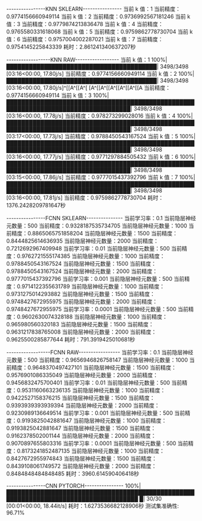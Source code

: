 ----------------KNN SKLEARN----------------
当前 k 值：1
当前精度：0.9774156660949114
当前 k 值：2
当前精度：0.9736992567181246
当前 k 值：3
当前精度：0.9779874213836478
当前 k 值：4
当前精度：0.9765580331618068
当前 k 值：5
当前精度：0.9759862778730704
当前 k 值：6
当前精度：0.9757004002287021
当前 k 值：7
当前精度：0.9754145225843339
耗时：2.861241340637207秒

------------------KNN RAW------------------
当前 k 值：1
100%|████████████████████████████████████████| 3498/3498 [03:16<00:00, 17.80j/s]
当前精度：0.9774156660949114
当前 k 值：2
100%|████████████████████████████████████████| 3498/3498 [03:16<00:00, 17.80j/s]^[[A^[[A^[
[A^[[A^[[A^[[A^[[A^[[A
当前精度：0.9774156660949114
当前 k 值：3
100%|███████████████████████████████████████████████████████████████████████████████████|
3498/3498 [03:16<00:00, 17.78j/s]
当前精度：0.978273299028016
当前 k 值：4
100%|███████████████████████████████████████████████████████████████████████████████████|
3498/3498 [03:17<00:00, 17.73j/s]
当前精度：0.9788450543167524
当前 k 值：5
100%|███████████████████████████████████████████████████████████████████████████████████|
3498/3498 [03:16<00:00, 17.77j/s]
当前精度：0.9771297884505432
当前 k 值：6
100%|███████████████████████████████████████████████████████████████████████████████████|
3498/3498 [03:15<00:00, 17.86j/s]
当前精度：0.9777015437392796
当前 k 值：7
100%|███████████████████████████████████████████████████████████████████████████████████|
3498/3498 [03:16<00:00, 17.81j/s]
当前精度：0.9759862778730704
耗时：1376.2428209781647秒

----------------FCNN SKLEARN---------------
当前学习率：0.1
当前隐层神经元数量：500
当前精度：0.9328187535734705
当前隐层神经元数量：1000
当前精度：0.8865065751858204
当前隐层神经元数量：1500
当前精度：0.8444825614636935
当前隐层神经元数量：2000
当前精度：0.7212692967409948
当前学习率：0.01
当前隐层神经元数量：500
当前精度：0.9762721555174385
当前隐层神经元数量：1000
当前精度：0.9788450543167524
当前隐层神经元数量：1500
当前精度：0.9788450543167524
当前隐层神经元数量：2000
当前精度：0.9777015437392796
当前学习率：0.001
当前隐层神经元数量：500
当前精度：0.9714122355631789
当前隐层神经元数量：1000
当前精度：0.9731275014293882
当前隐层神经元数量：1500
当前精度：0.9748427672955975
当前隐层神经元数量：2000
当前精度：0.9748427672955975
当前学习率：0.0001
当前隐层神经元数量：500
当前精度：0.9602630074328188
当前隐层神经元数量：1000
当前精度：0.965980560320183
当前隐层神经元数量：1500
当前精度：0.9631217838765008
当前隐层神经元数量：2000
当前精度：0.9625500285877644
耗时：791.3919425010681秒

------------------FCNN RAW-----------------
当前学习率：0.1
当前隐层神经元数量：500
当前精度：0.9656946826758147
当前隐层神经元数量：1000
当前精度：0.9648370497427101
当前隐层神经元数量：1500
当前精度：0.9576901086335049
当前隐层神经元数量：2000
当前精度：0.9456832475700401
当前学习率：0.01
当前隐层神经元数量：500
当前精度：0.9531160663236135
当前隐层神经元数量：1000
当前精度：0.9422527158376215
当前隐层神经元数量：1500
当前精度：0.9393939393939394
当前隐层神经元数量：2000
当前精度：0.9230989136649514
当前学习率：0.001
当前隐层神经元数量：500
当前精度：0.9193825042881647
当前隐层神经元数量：1000
当前精度：0.9193825042881647
当前隐层神经元数量：1500
当前精度：0.9162378502001144
当前隐层神经元数量：2000
当前精度：0.9070897655803316
当前学习率：0.0001
当前隐层神经元数量：500
当前精度：0.8173241852487135
当前隐层神经元数量：1000
当前精度：0.8427672955974843
当前隐层神经元数量：1500
当前精度：0.8439108061749572
当前隐层神经元数量：2000
当前精度：0.8484848484848485
耗时：3960.614590406418秒

----------------CNN PYTORCH----------------
100%|█████████████████████████████████████████████████████████████████████████████████████
█| 30/30 [00:01<00:00, 18.44it/s]
耗时：1.6273536682128906秒
测试集准确性: 96.71%
